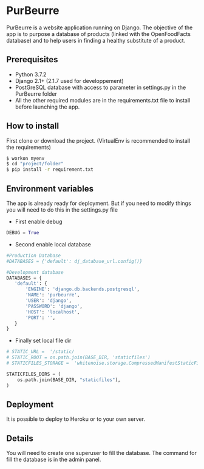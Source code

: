 # PurBeurre

PurBeurre is a website application running on Django. The objective of the app is to purpose a database of products (linked with the OpenFoodFacts database) and to help users in finding a healthy substitute of a product.

## Prerequisites

- Python 3.7.2
- Django 2.1+ (2.1.7 used for developpement)
- PostGreSQL database with access to parameter in settings.py in the PurBeurre folder
- All the other required modules are in the requirements.txt file to install before launching the app.


## How to install

First clone or download the project.
(VirtualEnv is recommended to install the requirements)
```bash
$ workon myenv
$ cd "project/folder"
$ pip install -r requirement.txt
```

## Environment variables

The app is already ready for deployment. But if you need to modify things you will need to do this in the settings.py file

- First enable debug
```python
DEBUG = True
```
- Second enable local database
 ```python
#Production Database
#DATABASES = {'default': dj_database_url.config()}

#Development database
DATABASES = {
	'default': {
		'ENGINE': 'django.db.backends.postgresql',
		'NAME': 'purbeurre',
		'USER': 'django',
		'PASSWORD': 'django',
		'HOST': 'localhost',
		'PORT': '',
	}
}
```

- Finally set local file dir
```python
# STATIC_URL =  '/static/
# STATIC_ROOT = os.path.join(BASE_DIR, 'staticfiles')
# STATICFILES_STORAGE =  'whitenoise.storage.CompressedManifestStaticFilesStorage'

STATICFILES_DIRS = (
	os.path.join(BASE_DIR, "staticfiles"),
)

```

## Deployment

It is possible to deploy to Heroku or to your own server.


## Details
You will need to create one superuser to fill the database. 
The command for fill the database is in the admin panel.